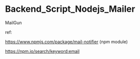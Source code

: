 # Backend_Script_Nodejs_Mailer
MailGun

ref:   

https://www.npmjs.com/package/mail-notifier (npm module)
  
https://npm.io/search/keyword:email 
